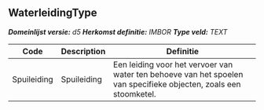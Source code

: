 ﻿## WaterleidingType

*__Domeinlijst versie:__ d5*
*__Herkomst definitie:__ IMBOR*
*__Type veld:__ TEXT*

|__Code__ |__Description__ |__Definitie__	|
|	---	|	---	|   ---	| 
| Spuileiding | Spuileiding | Een leiding voor het vervoer van water ten behoeve van het spoelen van specifieke objecten, zoals een stoomketel. |
